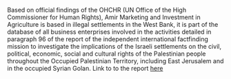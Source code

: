 Based on official findings of the OHCHR (UN Office of the High Commissioner for Human Rights), Amir Marketing and Investment in Agriculture is based in illegal settlements in the West Bank, it is part of the database of all business enterprises involved in the activities detailed in paragraph 96 of the report of the independent international factfinding mission to investigate the implications of the Israeli settlements on the civil, political, economic, social and cultural rights of the Palestinian people throughout the Occupied Palestinian Territory, including East Jerusalem and in the occupied Syrian Golan. Link to to the report [here](https://reliefweb.int/report/occupied-palestinian-territory/ohchr-update-database-all-business-enterprises-involved-activities-detailed-paragraph-96-report-independent-international-fact-finding-mission-30-june-2023)